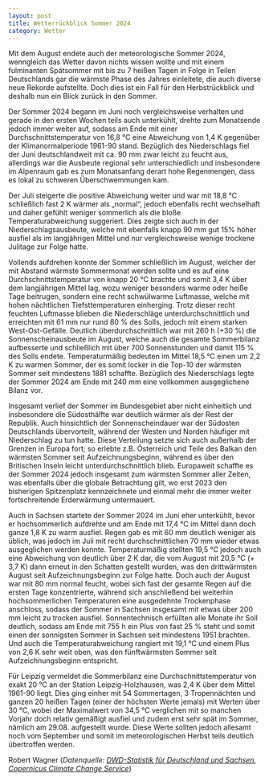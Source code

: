 ```yaml
---
layout: post
title: Wetterrückblick Sommer 2024
category: Wetter
---
```


Mit dem August endete auch der meteorologische Sommer 2024, wenngleich das Wetter davon nichts wissen wollte und mit einem fulminanten Spätsommer mit bis zu 7 heißen Tagen in Folge in Teilen Deutschlands gar die wärmste Phase des Jahres einleitete, die auch diverse neue Rekorde aufstellte. Doch dies ist ein Fall für den Herbstrückblick und deshalb nun ein Blick zurück in den Sommer.

Der Sommer 2024 begann im Juni noch vergleichsweise verhalten und gerade in den ersten Wochen teils auch unterkühlt, drehte zum Monatsende jedoch immer weiter auf, sodass am Ende mit einer Durchschnittstemperatur von 16,8 °C eine Abweichung von 1,4 K gegenüber der Klimanormalperiode 1961-90 stand. Bezüglich des Niederschlags fiel der Juni deutschlandweit mit ca. 90 mm zwar leicht zu feucht aus, allerdings war die Ausbeute regional sehr unterschiedlich und insbesondere im Alpenraum gab es zum Monatsanfang derart hohe Regenmengen, dass es lokal zu schweren Überschwemmungen kam.

Der Juli steigerte die positive Abweichung weiter und war mit 18,8 °C schließlich fast 2 K wärmer als „normal“, jedoch ebenfalls recht wechselhaft und daher gefühlt weniger sommerlich als die bloße Temperaturabweichung suggeriert. Dies zeigte sich auch in der Niederschlagsausbeute, welche mit ebenfalls knapp 90 mm gut 15% höher ausfiel als im langjährigen Mittel und nur vergleichsweise wenige trockene Julitage zur Folge hatte.

Vollends aufdrehen konnte der Sommer schließlich im August, welcher der mit Abstand wärmste Sommermonat werden sollte und es auf eine Durchschnittstemperatur von knapp 20 °C brachte und somit 3,4 K über dem langjährigen Mittel lag, wozu weniger besonders warme oder heiße Tage beitrugen, sondern eine recht schwülwarme Luftmasse, welche mit hohen nächtlichen Tiefsttemperaturen einherging. Trotz dieser recht feuchten Luftmasse blieben die Niederschläge unterdurchschnittlich und erreichten mit 61 mm nur rund 80 % des Solls, jedoch mit einem starken West-Ost-Gefälle. Deutlich überdurchschnittlich war mit 260 h (+30 %) die Sonnenscheinausbeute im August, welche auch die gesamte Sommerbilanz aufbesserte und schließlich mit über 700 Sonnenstunden und damit 115 % des Solls endete. Temperaturmäßig bedeuten im Mittel 18,5 °C einen um 2,2 K zu warmen Sommer, der es somit locker in die Top-10 der wärmsten Sommer seit mindestens 1881 schaffte. Bezüglich des Niederschlags legte der Sommer 2024 am Ende mit 240 mm eine vollkommen ausgeglichene Bilanz vor.

Insgesamt verlief der Sommer im Bundesgebiet aber nicht einheitlich und insbesondere die Südosthälfte war deutlich wärmer als der Rest der Republik. Auch hinsichtlich der Sonnenscheindauer war der Südosten Deutschlands übervorteilt, während der Westen und Norden häufiger mit Niederschlag zu tun hatte. Diese Verteilung setzte sich auch außerhalb der Grenzen in Europa fort; so erlebte z.B. Österreich und Teile des Balkan den wärmsten Sommer seit Aufzeichnungsbeginn, während es über den Britischen Inseln leicht unterdurchschnittlich blieb. Europaweit schaffte es der Sommer 2024 jedoch insgesamt zum wärmsten Sommer aller Zeiten, was ebenfalls über die globale Betrachtung gilt, wo erst 2023 den bisherigen Spitzenplatz kennzeichnete und einmal mehr die immer weiter fortschreitende Erderwärmung untermauert. 

Auch in Sachsen startete der Sommer 2024 im Juni eher unterkühlt, bevor er hochsommerlich aufdrehte und am Ende mit 17,4 °C im Mittel dann doch ganze 1,8 K zu warm ausfiel. Regen gab es mit 60 mm deutlich weniger als üblich, was jedoch im Juli mit recht durchschnittlichen 70 mm wieder etwas ausgeglichen werden konnte. Temperaturmäßig stellten 19,5 °C jedoch auch eine Abweichung von deutlich über 2 K dar, die vom August mit 20,5 °C (+ 3,7 K) dann erneut in den Schatten gestellt wurden, was den drittwärmsten August seit Aufzeichnungsbeginn zur Folge hatte. Doch auch der August war mit 80 mm normal feucht, wobei sich fast der gesamte Regen auf die ersten Tage konzentrierte, während sich anschließend bei weiterhin hochsommerlichen Temperaturen eine ausgedehnte Trockenphase anschloss, sodass der Sommer in Sachsen insgesamt mit etwas über 200 mm leicht zu trocken ausfiel. Sonnentechnisch erfüllten alle Monate ihr Soll deutlich, sodass am Ende mit 755 h ein Plus von fast 25 % steht und somit einen der sonnigsten Sommer in Sachsen seit mindestens 1951 brachten. Und auch die Temperaturabweichung rangiert mit 19,1 °C und einem Plus von 2,6 K sehr weit oben, was den fünftwärmsten Sommer seit Aufzeichnungsbeginn entspricht.

Für Leipzig vermeldet die Sommerbilanz eine Durchschnittstemperatur von exakt 20 °C an der Station Leipzig-Holzhausen, was 2,4 K über dem Mittel 1961-90 liegt. Dies ging einher mit 54 Sommertagen, 3 Tropennächten und ganzen 20 heißen Tagen (einer der höchsten Werte jemals) mit Werten über 30 °C, wobei der Maximalwert von 34,5 °C verglichen mit so manchen Vorjahr doch relativ gemäßigt ausfiel und zudem erst sehr spät im Sommer, nämlich am 29.08. aufgestellt wurde. Diese Werte sollten jedoch allesamt noch vom September und somit im meteorologischen Herbst teils deutlich übertroffen werden. 

Robert Wagner (_Datenquelle: [DWD-Statistik für Deutschland und Sachsen](https://www.dwd.de/DE/leistungen/zeitreihen/zeitreihen.html), [Copernicus Climate Change Service](https://climate.copernicus.eu/copernicus-summer-2024-hottest-record-globally-and-europe)_)
